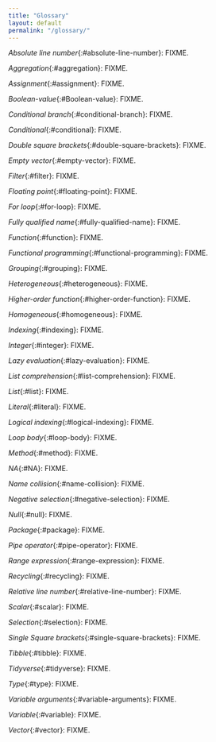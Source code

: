 ```yaml
---
title: "Glossary"
layout: default
permalink: "/glossary/"
---
```


*Absolute line number*{:#absolute-line-number}: FIXME.

*Aggregation*{:#aggregation}: FIXME.

*Assignment*{:#assignment}: FIXME.

*Boolean-value*{:#Boolean-value}: FIXME.

*Conditional branch*{:#conditional-branch}: FIXME.

*Conditional*{:#conditional}: FIXME.

*Double square brackets*{:#double-square-brackets}: FIXME.

*Empty vector*{:#empty-vector}: FIXME.

*Filter*{:#filter}: FIXME.

*Floating point*{:#floating-point}: FIXME.

*For loop*{:#for-loop}: FIXME.

*Fully qualified name*{:#fully-qualified-name}: FIXME.

*Function*{:#function}: FIXME.

*Functional programming*{:#functional-programming}: FIXME.

*Grouping*{:#grouping}: FIXME.

*Heterogeneous*{:#heterogeneous}: FIXME.

*Higher-order function*{:#higher-order-function}: FIXME.

*Homogeneous*{:#homogeneous}: FIXME.

*Indexing*{:#indexing}: FIXME.

*Integer*{:#integer}: FIXME.

*Lazy evaluation*{:#lazy-evaluation}: FIXME.

*List comprehension*{:#list-comprehension}: FIXME.

*List*{:#list}: FIXME.

*Literal*{:#literal}: FIXME.

*Logical indexing*{:#logical-indexing}: FIXME.

*Loop body*{:#loop-body}: FIXME.

*Method*{:#method}: FIXME.

*NA*{:#NA}: FIXME.

*Name collision*{:#name-collision}: FIXME.

*Negative selection*{:#negative-selection}: FIXME.

*Null*{:#null}: FIXME.

*Package*{:#package}: FIXME.

*Pipe operator*{:#pipe-operator}: FIXME.

*Range expression*{:#range-expression}: FIXME.

*Recycling*{:#recycling}: FIXME.

*Relative line number*{:#relative-line-number}: FIXME.

*Scalar*{:#scalar}: FIXME.

*Selection*{:#selection}: FIXME.

*Single Square brackets*{:#single-square-brackets}: FIXME.

*Tibble*{:#tibble}: FIXME.

*Tidyverse*{:#tidyverse}: FIXME.

*Type*{:#type}: FIXME.

*Variable arguments*{:#variable-arguments}: FIXME.

*Variable*{:#variable}: FIXME.

*Vector*{:#vector}: FIXME.
